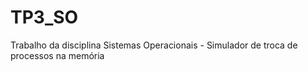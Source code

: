 TP3_SO
======

Trabalho da disciplina Sistemas Operacionais - Simulador de troca de processos na memória
